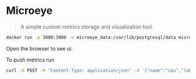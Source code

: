 # Microeye

> A simple custom metrics storage and visualization tool.

```bash
docker run -p 3000:3000 -v microeye_data:/var/lib/postgresql/data microeye
```

Open the browser to see ui.

To push metrics run

```bash
curl -X POST -H "Content-Type: application/json" -d '{"name":"cpu","labels":{"a":"b"},"value":1}' http://localhost:3000/push
```
